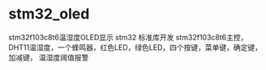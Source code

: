# stm32_oled
stm32f103c8t6温湿度OLED显示
stm32 标准库开发
stm32f103c8t6主控，DHT11温湿度，一个蜂鸣器，红色LED，绿色LED，四个按键，菜单键，确定键，加减键，
温湿度阈值报警
